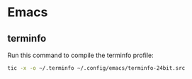 # Emacs

## terminfo

Run this command to compile the terminfo profile:

```sh
tic -x -o ~/.terminfo ~/.config/emacs/terminfo-24bit.src
```
